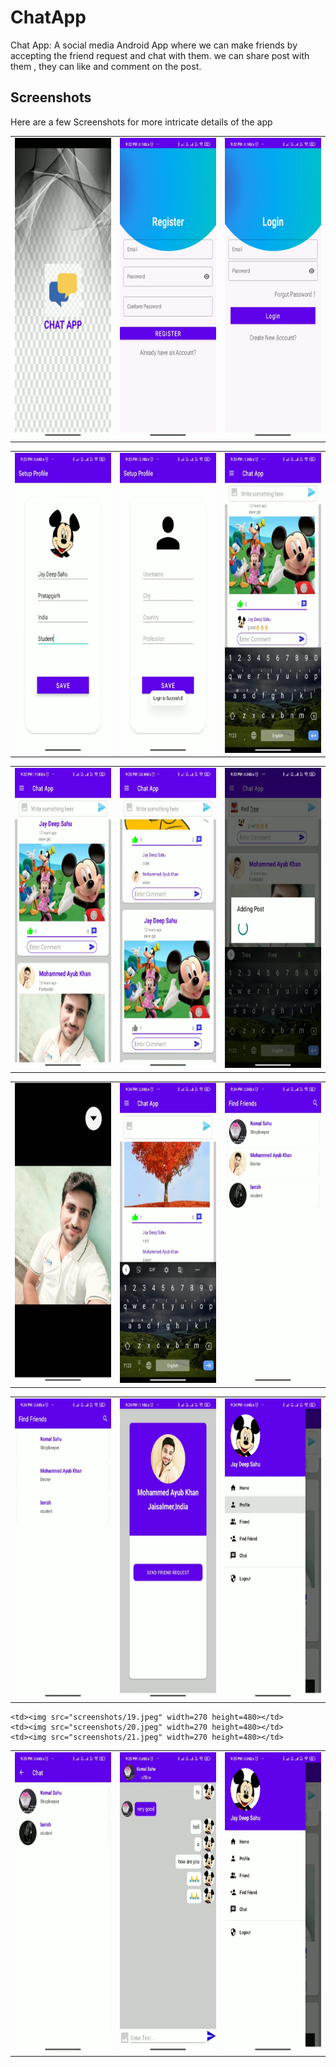 # ChatApp
Chat App:  A social media Android App where we can make friends by accepting the friend request and chat with them. we can share post with them , they can like  and comment on the post.   
 

## Screenshots
Here are a few Screenshots for more intricate details of the app

<table>
  <tr>
    <td><img src="screenshots/1.jpeg" width=270 height=480></td>
    <td><img src="screenshots/2.jpeg" width=270 height=480></td>
    <td><img src="screenshots/3.jpeg" width=270 height=480></td>
  </tr>
 </table>
 <table>
  <tr>
    <td><img src="screenshots/4.jpeg" width=270 height=480></td>
    <td><img src="screenshots/5.jpeg" width=270 height=480></td>
    <td><img src="screenshots/6.jpeg" width=270 height=480></td>
  </tr>
 </table>


 <table>
  <tr>
    <td><img src="screenshots/7.jpeg" width=270 height=480></td>
    <td><img src="screenshots/8.jpeg" width=270 height=480></td>
    <td><img src="screenshots/9.jpeg" width=270 height=480></td>
  </tr>
 </table>
  <table>
  <tr>
    <td><img src="screenshots/10.jpeg" width=270 height=480></td>
    <td><img src="screenshots/11.jpeg" width=270 height=480></td>
    <td><img src="screenshots/12.jpeg" width=270 height=480></td>
  </tr>
 </table>
  <table>
  <tr>
    <td><img src="screenshots/13.jpeg" width=270 height=480></td>
    <td><img src="screenshots/14.jpeg" width=270 height=480></td>
    <td><img src="screenshots/15.jpeg" width=270 height=480></td>
  </tr>
 </table>
  <table>
  <tr>
    <td><img src="screenshots/16.jpeg" width=270 height=480></td>
    <td><img src="screenshots/17.jpeg" width=270 height=480></td>
	<td><img src="screenshots/18.jpeg" width=270 height=480></td>
  </tr>
  
  <tr>
    
    <td><img src="screenshots/19.jpeg" width=270 height=480></td>
    <td><img src="screenshots/20.jpeg" width=270 height=480></td>
	<td><img src="screenshots/21.jpeg" width=270 height=480></td>
  </tr>
  
 </table>


<!-- /
![1](https://user-images.githubusercontent.com/86646962/180576935-01136e52-882d-4c50-8995-a745b626ed2c.jpeg)
![2](https://user-images.githubusercontent.com/86646962/180577148-efc3f910-ca13-4b39-a7ef-02b853a5c8d3.jpeg)
![3](https://user-images.githubusercontent.com/86646962/180577152-0b0d1451-120e-40dd-af5b-7cd88d6ad06e.jpeg)
![4](https://user-images.githubusercontent.com/86646962/180577156-32c5d901-0908-465c-bc09-6396b9532477.jpeg)
![5](https://user-images.githubusercontent.com/86646962/180577165-e7011b79-745e-42c6-9854-cabfec2ee13f.jpeg)
![6](https://user-images.githubusercontent.com/86646962/180577173-5c12840c-bf8e-45bf-a7fa-87b0544d4269.jpeg) -->

<!-- User's App
![1U](https://user-images.githubusercontent.com/86646962/180577320-d3f7d130-d99e-4c6b-9037-28134731c0c8.jpeg)
![2u](https://user-images.githubusercontent.com/86646962/180577325-ab05839b-52e7-4d1c-8ee2-751521e5ce34.jpeg)
![3u](https://user-images.githubusercontent.com/86646962/180577333-282082b1-a9f3-44d4-8835-40459a0e58ed.jpeg)
![4u](https://user-images.githubusercontent.com/86646962/180577343-0d9f07ad-f479-43f5-b13f-313cc0a0bde4.jpeg)
![5u](https://user-images.githubusercontent.com/86646962/180577349-f4dfdc61-8757-4258-ab6c-d12226371fad.jpeg)
![6u](https://user-images.githubusercontent.com/86646962/180577353-7ddeea77-3e10-4378-b643-790fe0eae86f.jpeg)
![7u](https://user-images.githubusercontent.com/86646962/180577557-cbf9acbf-5c90-43d6-9b9e-40a520d18fdc.jpeg)
![8u](https://user-images.githubusercontent.com/86646962/180577517-8247810a-915e-4128-9fed-481870edd7d6.jpeg)
![9u](https://user-images.githubusercontent.com/86646962/180577405-d296656b-1671-46b2-9534-3e0dc05ae59c.jpeg)
![10u](https://user-images.githubusercontent.com/86646962/180577423-15b6969a-8b9e-430e-b536-dbdb12c99844.jpeg)
ent.com/86646962/180577376-3fa26f58-b408-458b-8437-3386ec618538.jpeg)
![11u](https://user-images.githubusercontent.com/86646962/180577446-7abbe6aa-6d09-4d32-a65a-6af84d669b11.jpeg) -->

